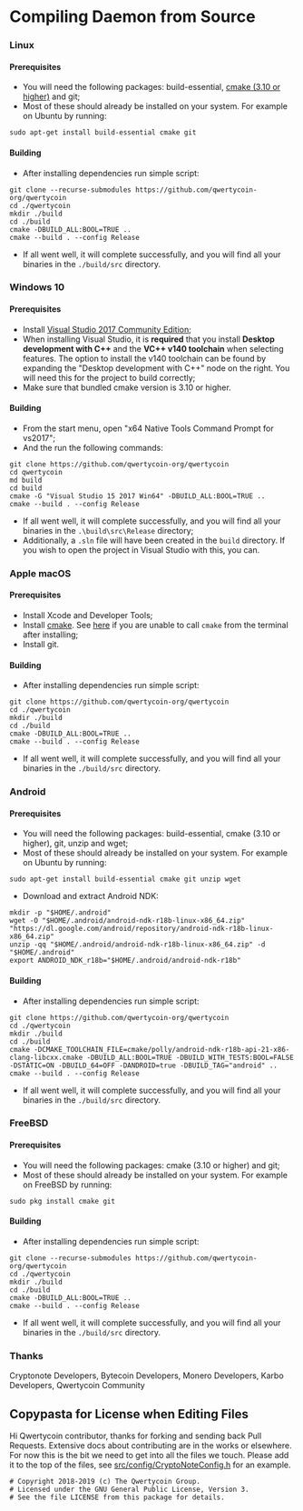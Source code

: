 # Compiling Daemon from Source

### Linux

#### Prerequisites

* You will need the following packages: build-essential, [cmake \(3.10 or higher\)](https://docs.qwertycoin.org/developer/fixes/Install-Cmake-3.10) and git;
* Most of these should already be installed on your system. For example on Ubuntu by running:

```text
sudo apt-get install build-essential cmake git
```

#### Building

* After installing dependencies run simple script:

```text
git clone --recurse-submodules https://github.com/qwertycoin-org/qwertycoin
cd ./qwertycoin
mkdir ./build
cd ./build
cmake -DBUILD_ALL:BOOL=TRUE ..
cmake --build . --config Release
```

* If all went well, it will complete successfully, and you will find all your binaries in the `./build/src` directory.

### Windows 10

#### Prerequisites

* Install [Visual Studio 2017 Community Edition](https://www.visualstudio.com/thank-you-downloading-visual-studio/?sku=Community&rel=15&page=inlineinstall);
* When installing Visual Studio, it is **required** that you install **Desktop development with C++** and the **VC++ v140 toolchain** when selecting features. The option to install the v140 toolchain can be found by expanding the "Desktop development with C++" node on the right. You will need this for the project to build correctly;
* Make sure that bundled cmake version is 3.10 or higher.

#### Building

* From the start menu, open "x64 Native Tools Command Prompt for vs2017";
* And the run the following commands:

```text
git clone https://github.com/qwertycoin-org/qwertycoin
cd qwertycoin
md build
cd build
cmake -G "Visual Studio 15 2017 Win64" -DBUILD_ALL:BOOL=TRUE ..
cmake --build . --config Release
```

* If all went well, it will complete successfully, and you will find all your binaries in the `.\build\src\Release` directory;
* Additionally, a `.sln` file will have been created in the `build` directory. If you wish to open the project in Visual Studio with this, you can.

### Apple macOS

#### Prerequisites

* Install Xcode and Developer Tools;
* Install [cmake](https://cmake.org/). See [here](https://stackoverflow.com/questions/23849962/cmake-installer-for-mac-fails-to-create-usr-bin-symlinks) if you are unable to call `cmake` from the terminal after installing;
* Install git.

#### Building

* After installing dependencies run simple script:

```text
git clone https://github.com/qwertycoin-org/qwertycoin
cd ./qwertycoin
mkdir ./build
cd ./build
cmake -DBUILD_ALL:BOOL=TRUE ..
cmake --build . --config Release
```

* If all went well, it will complete successfully, and you will find all your binaries in the `./build/src` directory.

### Android

#### Prerequisites

* You will need the following packages: build-essential, cmake \(3.10 or higher\), git, unzip and wget;
* Most of these should already be installed on your system. For example on Ubuntu by running:

```text
sudo apt-get install build-essential cmake git unzip wget
```

* Download and extract Android NDK:

```text
mkdir -p "$HOME/.android"
wget -O "$HOME/.android/android-ndk-r18b-linux-x86_64.zip" "https://dl.google.com/android/repository/android-ndk-r18b-linux-x86_64.zip"
unzip -qq "$HOME/.android/android-ndk-r18b-linux-x86_64.zip" -d "$HOME/.android"
export ANDROID_NDK_r18b="$HOME/.android/android-ndk-r18b"
```

#### Building

* After installing dependencies run simple script:

```text
git clone https://github.com/qwertycoin-org/qwertycoin
cd ./qwertycoin
mkdir ./build
cd ./build
cmake -DCMAKE_TOOLCHAIN_FILE=cmake/polly/android-ndk-r18b-api-21-x86-clang-libcxx.cmake -DBUILD_ALL:BOOL=TRUE -DBUILD_WITH_TESTS:BOOL=FALSE -DSTATIC=ON -DBUILD_64=OFF -DANDROID=true -DBUILD_TAG="android" ..
cmake --build . --config Release
```

* If all went well, it will complete successfully, and you will find all your binaries in the `./build/src` directory.

### FreeBSD

#### Prerequisites

* You will need the following packages: cmake \(3.10 or higher\) and git;
* Most of these should already be installed on your system. For example on FreeBSD by running:

```text
sudo pkg install cmake git
```

#### Building

* After installing dependencies run simple script:

```text
git clone --recurse-submodules https://github.com/qwertycoin-org/qwertycoin
cd ./qwertycoin
mkdir ./build
cd ./build
cmake -DBUILD_ALL:BOOL=TRUE ..
cmake --build . --config Release
```

* If all went well, it will complete successfully, and you will find all your binaries in the `./build/src` directory.

### Thanks

Cryptonote Developers, Bytecoin Developers, Monero Developers, Karbo Developers, Qwertycoin Community

## Copypasta for License when Editing Files

Hi Qwertycoin contributor, thanks for forking and sending back Pull Requests. Extensive docs about contributing are in the works or elsewhere. For now this is the bit we need to get into all the files we touch. Please add it to the top of the files, see [src/config/CryptoNoteConfig.h](https://github.com/qwertycoin-org/qwertycoin/blob/master/src/config/CryptoNoteConfig.h) for an example.

```text
# Copyright 2018-2019 (c) The Qwertycoin Group.
# Licensed under the GNU General Public License, Version 3.
# See the file LICENSE from this package for details.
```

